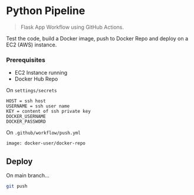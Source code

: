 # Python Pipeline
> Flask App Workflow using GitHub Actions.

Test the code, build a Docker image, push to Docker Repo and deploy on a EC2 (AWS) instance.

### Prerequisites

- EC2 Instance running
- Docker Hub Repo

On `settings/secrets`
```
HOST = ssh host
USERNAME = ssh user name
KEY = content of ssh private key
DOCKER_USERNAME
DOCKER_PASSWORD
```

On `.github/workflow/push.yml`
```
image: docker-user/docker-repo
```

## Deploy
On main branch...
```sh
git push
```